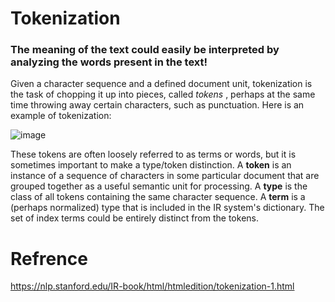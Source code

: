 # Tokenization
### The meaning of the text could easily be interpreted by analyzing the words present in the text!
Given a character sequence and a defined document unit, tokenization is the task of chopping it up into pieces, called *tokens* , perhaps at the same time throwing away certain characters, such as punctuation. Here is an example of tokenization:

![image](https://user-images.githubusercontent.com/78906545/164943424-7d5d91bb-46a2-4cac-aa5f-cabb8e041c0b.png)

These tokens are often loosely referred to as terms or words, but it is sometimes important to make a type/token distinction. A **token** is an instance of a sequence of characters in some particular document that are grouped together as a useful semantic unit for processing. A **type** is the class of all tokens containing the same character sequence. A **term** is a (perhaps normalized) type that is included in the IR system's dictionary. The set of index terms could be entirely distinct from the tokens.
# Refrence
https://nlp.stanford.edu/IR-book/html/htmledition/tokenization-1.html
